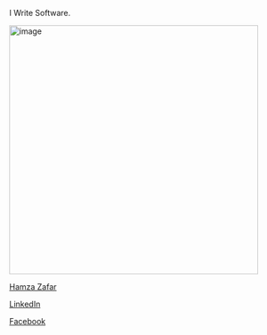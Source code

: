 I Write Software.

<img width="447" alt="image" src="https://user-images.githubusercontent.com/45764331/219973665-46b43e6d-f6ec-4c5a-888d-f1a0e33804b9.png">

[Hamza Zafar](https://hamzafer.me/)

[LinkedIn](https://www.linkedin.com/in/ihamzafer/)

[Facebook](https://www.facebook.com/mughal.hamzazafer/)

